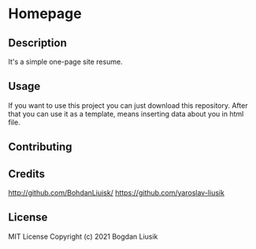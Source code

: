 # Homepage

## Description
It's a simple one-page site resume.

## Usage
If you want to use this project you can just download this repository. After that you can use it as a template, means inserting data about you in html file.

## Contributing


## Credits
http://github.com/BohdanLiuisk/
https://github.com/yaroslav-liusik

## License
MIT License
Copyright (c) 2021 Bogdan Liusik
